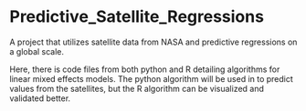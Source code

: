 # Predictive_Satellite_Regressions
A project that utilizes satellite data from NASA and predictive regressions on a global scale.

Here, there is code files from both python and R detailing algorithms for linear mixed effects models. The python algorithm will be used in to predict values from the satellites, but the R algorithm can be visualized and validated better. 
